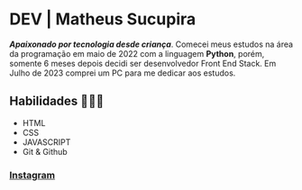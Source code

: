 # DEV | Matheus Sucupira
***Apaixonado por tecnologia desde criança***. Comecei meus estudos na área da programação em maio de 2022 com a linguagem **Python**, porém, somente 6 meses depois decidi ser desenvolvedor Front End Stack. Em Julho de 2023 comprei um PC para me dedicar aos estudos.

## Habilidades 👨🏽‍💻 ##
- HTML
- CSS
- JAVASCRIPT
- Git & Github

### [Instagram](https://www.instagram.com/matheus.sucupira/) ###

<!---
MatheuSucupira/MatheuSucupira is a ✨ special ✨ repository because its `README.md` (this file) appears on your GitHub profile.
You can click the Preview link to take a look at your changes.
--->
